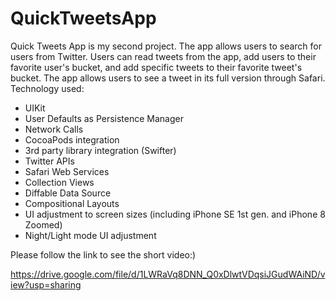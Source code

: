 # QuickTweetsApp

Quick Tweets App is my second project. The app allows users to search for users from Twitter. Users can read tweets from the app, add users to their favorite user's bucket, and add specific tweets to their favorite tweet's bucket. The app allows users to see a tweet in its full version through Safari.
Technology used:
- UIKit
- User Defaults as Persistence Manager
- Network Calls
- CocoaPods integration
- 3rd party library integration (Swifter)
- Twitter APIs
- Safari Web Services
- Collection Views 
- Diffable Data Source
- Compositional Layouts
- UI adjustment to screen sizes (including iPhone SE 1st gen. and iPhone 8 Zoomed)
- Night/Light mode UI adjustment

Please follow the link to see the short video:)

https://drive.google.com/file/d/1LWRaVq8DNN_Q0xDlwtVDqsiJGudWAiND/view?usp=sharing

